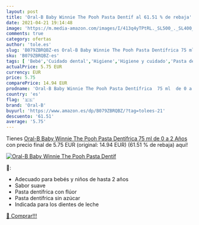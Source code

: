 ```yaml
---
layout: post
title: 'Oral-B Baby Winnie The Pooh Pasta Dentíf al 61.51 % de rebaja'
date: 2021-04-21 19:14:48
image: 'https://m.media-amazon.com/images/I/413q4yTPtRL._SL500_._SL400_.jpg'
comments: true
category: ofertas
author: 'tole.es'
slug: 'B079ZBRQBZ-es Oral-B Baby Winnie The Pooh Pasta Dentífrica 75 ml de 0 a...'
sku: 'B079ZBRQBZ-es'
tags: [ 'Bebé','Cuidado dental','Higiene','Higiene y cuidado','Pasta de dientes','dentífrica','oral-b', ]
actualPrice: 5.75 EUR
currency: EUR
price: 5.75
comparePrice: 14.94 EUR
prodname: 'Oral-B Baby Winnie The Pooh Pasta Dentífrica  75 ml  de 0 a 2 Años'
country: 'es'
flag: '🇪🇸'
brand: 'Oral-B'
buyurl: 'https://www.amazon.es/dp/B079ZBRQBZ/?tag=tolees-21'
descuento: '61.51'
average: '5.75'
---
```


Tienes [Oral-B Baby Winnie The Pooh Pasta Dentífrica  75 ml  de 0 a 2 Años](https://www.amazon.es/dp/B079ZBRQBZ/?tag=tolees-21) con precio final de  5.75 EUR (original: 14.94 EUR) (61.51 %  de rebaja) aqui!

[![Oral-B Baby Winnie The Pooh Pasta Dentíf](https://m.media-amazon.com/images/I/413q4yTPtRL._SL500_._SL400_.jpg)](https://www.amazon.es/dp/B079ZBRQBZ/?tag=tolees-21)

🔎:

- Adecuado para bebés y niños de hasta 2 años
- Sabor suave
- Pasta dentífrica con flúor
- Pasta dentífrica sin azúcar
- Indicada para los dientes de leche

[🛒 Comprar!!!](https://www.amazon.es/dp/B079ZBRQBZ/?tag=tolees-21)
